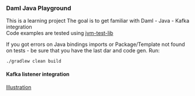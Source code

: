 ### Daml Java Playground

This is a learning project 
The goal is to get familiar with Daml - Java - Kafka integration  
Code examples are tested using [jvm-test-lib](https://github.com/digital-asset/lib-daml-jvm-test)

If you got errors on Java bindings imports or Package/Template not found on tests - be sure that you have the last dar and code gen. Run:
```
./gradlew clean build
```


#### Kafka listener integration
[Illustration](https://miro.com/app/board/uXjVPzg5ocw=/?moveToWidget=3458764542834788804&cot=14)
